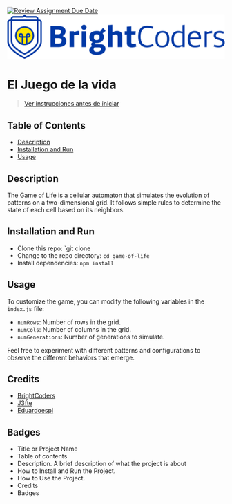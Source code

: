 [![Review Assignment Due Date](https://classroom.github.com/assets/deadline-readme-button-24ddc0f5d75046c5622901739e7c5dd533143b0c8e959d652212380cedb1ea36.svg)](https://classroom.github.com/a/GZK4nxFE)
![BrightCoders Logo](img/logo.png)

# El Juego de la vida

> [Ver instrucciones antes de iniciar](./instructions.md)

## Table of Contents
- [Description](#description)
- [Installation and Run](#installation-and-run)
- [Usage](#usage)

## Description
The Game of Life is a cellular automaton that simulates the evolution of patterns on a two-dimensional grid. It follows simple rules to determine the state of each cell based on its neighbors.

## Installation and Run
- Clone this repo: `git clone
- Change to the repo directory: `cd game-of-life`
- Install dependencies: `npm install`

## Usage
To customize the game, you can modify the following variables in the `index.js` file:
- `numRows`: Number of rows in the grid.
- `numCols`: Number of columns in the grid.
- `numGenerations`: Number of generations to simulate.

Feel free to experiment with different patterns and configurations to observe the different behaviors that emerge.


## Credits
- [BrightCoders](https://www.brightcoders.dev/)
- [J3fte](santillanabdiel0@gmail.com)
- [Eduardoespl](eduardoesp3317@gmail.com)

## Badges


- Title or Project Name
- Table of contents
- Description. A brief description of what the project is about
- How to Install and Run the Project.
- How to Use the Project.
- Credits
- Badges
  

